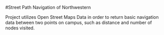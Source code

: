 #Street Path Navigation of Northwestern

Project utilizes Open Street Maps Data in order to return basic navigation data between two points on campus, such as distance and number of nodes visited.
